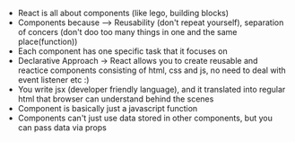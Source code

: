 * React is all about components (like lego, building blocks)
* Components because --> Reusability (don't repeat yourself), separation of concers (don't doo too many things in one and the same place(function))
* Each component has one specific task that it focuses on
* Declarative Approach -> React allows you to create reusable and reactice components consisting of html, css and js, no need to deal with event listener etc :)
* You write jsx (developer friendly language), and it translated into regular html that browser can understand behind the scenes
* Component is basically just a javascript function
* Components can't just use data stored in other components, but you can pass data via props
